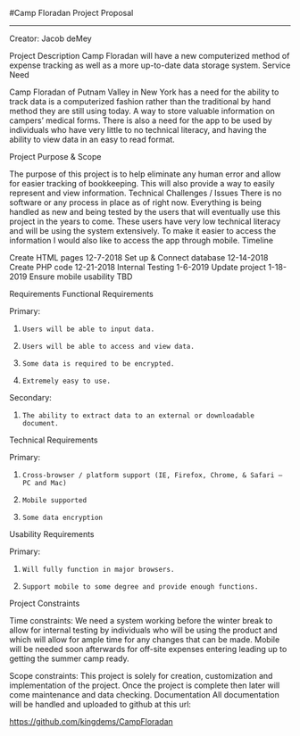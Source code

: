 #Camp Floradan Project Proposal
________________________________________
Creator: Jacob deMey

Project Description
Camp Floradan will have a new computerized method of expense tracking as well as a more up-to-date data storage system.
Service Need

Camp Floradan of Putnam Valley in New York has a need for the ability to track data is a computerized fashion rather than the traditional by hand method they are still using today. A way to store valuable information on campers’ medical forms. There is also a need for the app to be used by individuals who have very little to no technical literacy, and having the ability to view data in an easy to read format.

Project Purpose & Scope

The purpose of this project is to help eliminate any human error and allow for easier tracking of bookkeeping. This will also provide a way to easily represent and view information.
Technical Challenges / Issues
There is no software or any process in place as of right now. Everything is being handled as new and being tested by the users that will eventually use this project in the years to come. These users have very low technical literacy and will be using the system extensively. To make it easier to access the information I would also like to access the app through mobile.
Timeline
 
 Create HTML pages	12-7-2018
Set up & Connect database	12-14-2018
Create PHP code	12-21-2018
Internal Testing	1-6-2019
Update project	1-18-2019
Ensure mobile usability	TBD

Requirements
Functional Requirements
 
Primary:
 
1.     Users will be able to input data.
2.     Users will be able to access and view data.
3.     Some data is required to be encrypted.
4.     Extremely easy to use.
 
Secondary:
 
1.     The ability to extract data to an external or downloadable document.
 
Technical Requirements
 
Primary:
 
1.     Cross-browser / platform support (IE, Firefox, Chrome, & Safari – PC and Mac)
2.     Mobile supported
3.     Some data encryption
 
Usability Requirements
        	
Primary:
 
1.     Will fully function in major browsers.
2.     Support mobile to some degree and provide enough functions.
 
Project Constraints
 
Time constraints: We need a system working before the winter break to allow for internal testing by individuals who will be using the product and which will allow for ample time for any changes that can be made. Mobile will be needed soon afterwards for off-site expenses entering leading up to getting the summer camp ready.

Scope constraints: This project is solely for creation, customization and implementation of the project. Once the project is complete then later will come maintenance and data checking.
Documentation
All documentation will be handled and uploaded to github at this url:
 
https://github.com/kingdems/CampFloradan
 
 
        	
 
 
 
 
 


